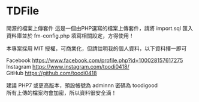 # TDFile
開源的檔案上傳套件
這是一個由PHP選寫的檔案上傳套件，請將 import.sql 匯入資料庫並於 fm-config.php 填寫相關設定，方得使用！

本專案採用 MIT 授權，可商業化，但請註明我的個人資料，以下資料擇一即可

Facebook https://www.facebook.com/profile.php?id=100028157617275  
Instagram https://www.instagram.com/toodi0418/  
GitHub https://github.com/toodi0418

建議 PHP7 或更高版本，預設帳號為 adminnn 密碼為 toodigood  
所有上傳的檔案均會加密，所以資料很安全滴！

